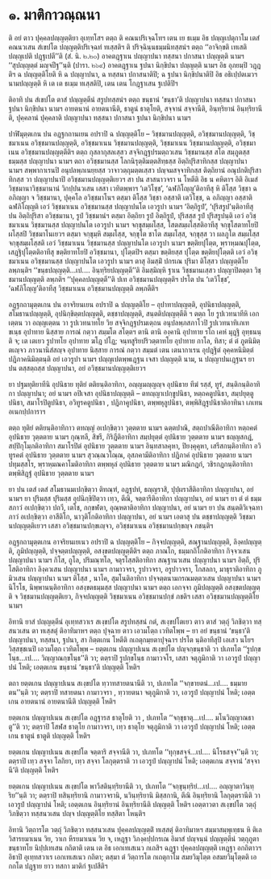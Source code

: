 <h1>๑. มาติกาวณฺณนา</h1>
<p>   ติ อยํ ตาว ปุคฺคลปญฺญตฺติยา อุเทฺทโสฯ ตตฺถ ติ คณนปริเจฺฉโทฯ เตน เย ธเมฺม อิธ ปญฺญเปตุกาโม เตสํ คณนวเสน สํเขปโต ปญฺญตฺติปริเจฺฉทํ ทเสฺสติฯ ติ ปริจฺฉินฺนธมฺมนิทสฺสนํฯ ตตฺถ ‘‘อาจิกฺขติ เทเสติ ปญฺญเปติ ปฎฺฐเปตี’’ติ (สํ. นิ. ๒.๒๐) อาคตฎฺฐาเน ปญฺญาปนา ทสฺสนา ปกาสนา ปญฺญตฺติ นามฯ ‘‘สุปญฺญตฺตํ มญฺจปีฐ’’นฺติ (ปารา. ๒๖๙) อาคตฎฺฐาเน ฐปนา นิกฺขิปนา ปญฺญตฺติ นามฯ อิธ อุภยมฺปิ วฎฺฎติฯ ฉ ปญฺญตฺติโยติ หิ ฉ ปญฺญาปนา, ฉ ทสฺสนา ปกาสนาติปิ; ฉ ฐปนา นิกฺขิปนาติปิ อิธ อธิเปฺปตเมวฯ นามปญฺญตฺติ หิ เต เต ธเมฺม ทเสฺสติปิ, เตน เตน โกฎฺฐาเสน ฐเปติปิฯ</p>


<p>ติอาทิ ปน สํเขปโต ตาสํ ปญฺญตฺตีนํ สรูปทสฺสนํฯ ตตฺถ ขนฺธานํ ‘ขนฺธา’ติ ปญฺญาปนา ทสฺสนา ปกาสนา ฐปนา นิกฺขิปนา  นามฯ อายตนานํ อายตนานีติ, ธาตูนํ ธาตุโยติ, สจฺจานํ สจฺจานีติ, อินฺทฺริยานํ อินฺทฺริยานีติ, ปุคฺคลานํ ปุคฺคลาติ ปญฺญาปนา ทสฺสนา ปกาสนา ฐปนา นิกฺขิปนา  นามฯ</p>


<p>ปาฬิมุตฺตเกน  ปน อฎฺฐกถานเยน อปราปิ ฉ ปญฺญตฺติโย – วิชฺชมานปญฺญตฺติ, อวิชฺชมานปญฺญตฺติ, วิชฺชมาเนน  อวิชฺชมานปญฺญตฺติ, อวิชฺชมาเนน วิชฺชมานปญฺญตฺติ, วิชฺชมาเนน วิชฺชมานปญฺญตฺติ, อวิชฺชมาเนน อวิชฺชมานปญฺญตฺตีติฯ ตตฺถ กุสลากุสลเสฺสว สจฺจิกฎฺฐปรมตฺถวเสน วิชฺชมานสฺส สโต สมฺภูตสฺส ธมฺมสฺส ปญฺญาปนา  นามฯ ตถา อวิชฺชมานสฺส โลกนิรุตฺติมตฺตสิทฺธสฺส อิตฺถิปุริสาทิกสฺส ปญฺญาปนา  นามฯ สพฺพากาเรนปิ อนุปลพฺภเนยฺยสฺส วาจาวตฺถุมตฺตเสฺสว ปญฺจมสจฺจาทิกสฺส ติตฺถิยานํ อณุปกติปุริสาทิกสฺส วา ปญฺญาปนาปิ อวิชฺชมานปญฺญตฺติเยวฯ สา ปน สาสนาวจรา น โหตีติ อิธ น คหิตาฯ อิติ อิเมสํ วิชฺชมานาวิชฺชมานานํ วิกปฺปนวเสน เสสา เวทิตพฺพาฯ ‘เตวิโชฺช’, ‘ฉฬภิโญฺญ’ติอาทีสุ หิ ติโสฺส วิชฺชา ฉ อภิญฺญา จ วิชฺชมานา, ปุคฺคโล อวิชฺชมาโนฯ ตสฺมา ติโสฺส วิชฺชา อสฺสาติ เตวิโชฺช, ฉ อภิญฺญา อสฺสาติ ฉฬภิโญฺญติ เอวํ วิชฺชมาเนน อวิชฺชมานสฺส ปญฺญาปนโต เอวรูปา  นามฯ ‘อิตฺถิรูปํ’, ‘ปุริสรูป’นฺติอาทีสุ  ปน อิตฺถิปุริสา อวิชฺชมานา, รูปํ วิชฺชมานํฯ ตสฺมา อิตฺถิยา รูปํ อิตฺถิรูปํ, ปุริสสฺส รูปํ ปุริสรูปนฺติ เอวํ อวิชฺชมาเนน วิชฺชมานสฺส ปญฺญาปนโต เอวรูปา  นามฯ จกฺขุสมฺผโสฺส, โสตสมฺผโสฺสติอาทีสุ จกฺขุโสตาทโยปิ ผโสฺสปิ วิชฺชมาโนเยวฯ ตสฺมา จกฺขุมฺหิ สมฺผโสฺส, จกฺขุโต ชาโต สมฺผโสฺส, จกฺขุสฺส วา ผลภูโต สมฺผโสฺส จกฺขุสมฺผโสฺสติ เอวํ วิชฺชมาเนน วิชฺชมานสฺส ปญฺญาปนโต เอวรูปา  นามฯ ขตฺติยปุโตฺต, พฺราหฺมณปุโตฺต, เสฎฺฐิปุโตฺตติอาทีสุ ขตฺติยาทโยปิ อวิชฺชมานา, ปุโตฺตปิฯ ตสฺมา ขตฺติยสฺส ปุโตฺต ขตฺติยปุโตฺตติ เอวํ อวิชฺชมาเนน อวิชฺชมานสฺส ปญฺญาปนโต เอวรูปา  นามฯ ตาสุ อิมสฺมิํ ปกรเณ ปุริมา ติโสฺสว ปญฺญตฺติโย ลพฺภนฺติฯ ‘‘ขนฺธปญฺญตฺติ…เป.… อินฺทฺริยปญฺญตฺตี’’ติ อิมสฺมิญฺหิ  ฐาเน วิชฺชมานเสฺสว ปญฺญาปิตตฺตา วิชฺชมานปญฺญตฺติ ลพฺภติฯ ‘‘ปุคฺคลปญฺญตฺตี’’ติ ปเท อวิชฺชมานปญฺญตฺติฯ ปรโต ปน ‘เตวิโชฺช’, ‘ฉฬภิโญฺญ’ติอาทีสุ วิชฺชมาเนน อวิชฺชมานปญฺญตฺติ ลพฺภตีติฯ</p>


<p>อฎฺฐกถามุตฺตเกน ปน อาจริยนเยน อปราปิ ฉ ปญฺญตฺติโย – อุปาทาปญฺญตฺติ, อุปนิธาปญฺญตฺติ, สโมธานปญฺญตฺติ, อุปนิกฺขิตฺตปญฺญตฺติ, ตชฺชาปญฺญตฺติ, สนฺตติปญฺญตฺตีติ ฯ ตตฺถ โย รูปเวทนาทีหิ เอกเตฺตน วา อญฺญเตฺตน วา รูปเวทนาทโย วิย สจฺจิกฎฺฐปรมเตฺถน อนุปลพฺภสภาโวปิ รูปเวทนาทิเภเท ขเนฺธ อุปาทาย นิสฺสาย การณํ กตฺวา สมฺมโต สโตฺตฯ ตานิ ตานิ องฺคานิ อุปาทาย รโถ เคหํ มุฎฺฐิ อุทฺธนนฺติ จ; เต เตเยว รูปาทโย อุปาทาย ฆโฎ ปโฎ; จนฺทสูริยปริวตฺตาทโย อุปาทาย กาโล, ทิสา; ตํ ตํ ภูตนิมิตฺตเญฺจว ภาวนานิสํสญฺจ อุปาทาย นิสฺสาย การณํ กตฺวา สมฺมตํ เตน เตนากาเรน อุปฎฺฐิตํ อุคฺคหนิมิตฺตํ ปฎิภาคนิมิตฺตนฺติ อยํ เอวรูปา  นามฯ ปญฺญเปตพฺพเฎฺฐน เจสา ปญฺญตฺติ นาม, น ปญฺญาปนเฎฺฐนฯ ยา ปน ตสฺสตฺถสฺส ปญฺญาปนา, อยํ อวิชฺชมานปญฺญตฺติเยวฯ</p>


<p>ยา ปฐมทุติยาทีนิ อุปนิธาย ทุติยํ ตติยนฺติอาทิกา, อญฺญมญฺญญฺจ อุปนิธาย ทีฆํ รสฺสํ, ทูรํ, สนฺติกนฺติอาทิกา ปญฺญาปนา; อยํ  นามฯ อปิเจสา อุปนิธาปญฺญตฺติ – ตทญฺญาเปกฺขูปนิธา, หตฺถคตูปนิธา, สมฺปยุตฺตูปนิธา, สมาโรปิตูปนิธา, อวิทูรคตูปนิธา , ปฎิภาคูปนิธา, ตพฺพหุลูปนิธา, ตพฺพิสิฎฺฐูปนิธาติอาทินา เภเทน อเนกปฺปการาฯ</p>


<p>ตตฺถ ทุติยํ ตติยนฺติอาทิกาว ตทญฺญํ อเปกฺขิตฺวา วุตฺตตาย  นามฯ ฉตฺตปาณิ, สตฺถปาณีติอาทิกา หตฺถคตํ อุปนิธาย วุตฺตตาย   นามฯ กุณฺฑลี, สิขรี, กิริฎีติอาทิกา สมฺปยุตฺตํ อุปนิธาย วุตฺตตาย  นามฯ ธญฺญสกฎํ, สปฺปิกุโมฺภติอาทิกา สมาโรปิตํ อุปนิธาย วุตฺตตาย  นามฯ อินฺทสาลคุหา, ปิยงฺคุคุหา, เสรีสกนฺติอาทิกา อวิทูรคตํ อุปนิธาย วุตฺตตาย  นามฯ สุวณฺณวโณฺณ, อุสภคามีติอาทิกา ปฎิภาคํ อุปนิธาย วุตฺตตาย  นามฯ ปทุมสฺสโร, พฺราหฺมณคาโมติอาทิกา ตพฺพหุลํ อุปนิธาย วุตฺตตาย  นามฯ มณิกฎกํ, วชิรกฎกนฺติอาทิกา ตพฺพิสิฎฺฐํ อุปนิธาย วุตฺตตาย  นามฯ</p>


<p>ยา ปน เตสํ เตสํ สโมธานมเปกฺขิตฺวา ติทณฺฑํ, อฎฺฐปทํ, ธญฺญราสิ, ปุปฺผราสีติอาทิกา ปญฺญาปนา, อยํ  นามฯ ยา ปุริมสฺส ปุริมสฺส อุปนิกฺขิปิตฺวา เทฺว, ตีณิ, จตฺตารีติอาทิกา ปญฺญาปนา, อยํ   นามฯ ยา ตํ ตํ ธมฺมสภาวํ อเปกฺขิตฺวา ปถวี, เตโช, กกฺขฬตา, อุณฺหตาติอาทิกา ปญฺญาปนา, อยํ  นามฯ ยา ปน สนฺตติวิเจฺฉทาภาวํ อเปกฺขิตฺวา อาสีติโก, นาวุติโกติอาทิกา ปญฺญาปนา, อยํ  นามฯ เอตาสุ ปน ตชฺชาปญฺญตฺติ วิชฺชมานปญฺญตฺติเยวฯ เสสา อวิชฺชมานปกฺขเญฺจว, อวิชฺชมาเนน อวิชฺชมานปกฺขญฺจ ภชนฺติฯ</p>


<p>อฎฺฐกถามุตฺตเกน อาจริยนเยเนว อปราปิ ฉ ปญฺญตฺติโย – กิจฺจปญฺญตฺติ, สณฺฐานปญฺญตฺติ, ลิงฺคปญฺญตฺติ, ภูมิปญฺญตฺติ, ปจฺจตฺตปญฺญตฺติ, อสงฺขตปญฺญตฺตีติฯ ตตฺถ ภาณโก, ธมฺมกถิโกติอาทิกา กิจฺจวเสน ปญฺญาปนา  นามฯ กิโส, ถูโล, ปริมณฺฑโล, จตุรโสฺสติอาทิกา สณฺฐานวเสน ปญฺญาปนา   นามฯ อิตฺถี, ปุริโสติอาทิกา ลิงฺควเสน ปญฺญาปนา  นามฯ กามาวจรา, รูปาวจรา, อรูปาวจรา, โกสลกา, มาธุราติอาทิกา ภูมิวเสน ปญฺญาปนา  นามฯ ติโสฺส , นาโค, สุมโนติอาทิกา ปจฺจตฺตนามกรณมตฺตวเสน ปญฺญาปนา  นามฯ นิโรโธ, นิพฺพานนฺติอาทิกา อสงฺขตธมฺมสฺส ปญฺญาปนา  นามฯ ตตฺถ เอกจฺจา ภูมิปญฺญตฺติ อสงฺขตปญฺญตฺติ จ วิชฺชมานปญฺญตฺติเยว, กิจฺจปญฺญตฺติ วิชฺชมาเนน อวิชฺชมานปกฺขํ ภชติฯ เสสา อวิชฺชมานปญฺญตฺติโย นามฯ</p>


<p> อิทานิ ยาสํ ปญฺญตฺตีนํ อุเทฺทสวาเร สเงฺขปโต สรูปทสฺสนํ กตํ, สเงฺขปโตเยว ตาว ตาสํ วตฺถุํ วิภชิตฺวา ทสฺสนวเสน ตา ทเสฺสตุํ ติอาทิมาหฯ ตตฺถ ปุจฺฉาย ตาว เอวมโตฺถ เวทิตโพฺพ – ยา อยํ ขนฺธานํ ‘ขนฺธา’ติ ปญฺญาปนา, ทสฺสนา, ฐปนา, สา กิตฺตเกน โหตีติ กเถตุกมฺยตาปุจฺฉาฯ ปรโต นฺติอาทีสุปิ เอเสว นโยฯ วิสฺสชฺชเนปิ เอวมโตฺถ เวทิตโพฺพ – ยตฺตเกน ปญฺญาปเนน สเงฺขปโต ปญฺจกฺขนฺธาติ วา ปเภทโต ‘‘รูปกฺขโนฺธ…เป.… วิญฺญาณกฺขโนฺธ’’ติ วา; ตตฺราปิ รูปกฺขโนฺธ กามาวจโร, เสสา จตุภูมิกาติ วา เอวรูปํ ปญฺญาปนํ โหติ; เอตฺตเกน ขนฺธานํ ‘ขนฺธา’ติ ปญฺญตฺติ โหติฯ</p>


<p> ตถา ยตฺตเกน ปญฺญาปเนน สเงฺขปโต ทฺวาทสายตนานีติ วา, ปเภทโต ‘‘จกฺขายตนํ…เป.… ธมฺมายตน’’นฺติ วา; ตตฺราปิ ทสายตนา กามาวจรา , ทฺวายตนา จตุภูมิกาติ วา, เอวรูปํ ปญฺญาปนํ โหติ; เอตฺตเกน อายตนานํ อายตนานีติ ปญฺญตฺติ โหติฯ</p>


<p> ยตฺตเกน ปญฺญาปเนน สเงฺขปโต อฎฺฐารส ธาตุโยติ วา , ปเภทโต ‘‘จกฺขุธาตุ…เป.… มโนวิญฺญาณธาตู’’ติ วา; ตตฺราปิ โสฬส ธาตุโย กามาวจรา, เทฺว ธาตุโย จตุภูมิกาติ วา เอวรูปํ ปญฺญาปนํ โหติ; เอตฺตเกน ธาตูนํ ธาตูติ ปญฺญตฺติ โหติฯ</p>


<p> ยตฺตเกน ปญฺญาปเนน สเงฺขปโต จตฺตาริ สจฺจานีติ วา, ปเภทโต ‘‘ทุกฺขสจฺจํ…เป.… นิโรธสจฺจ’’นฺติ วา; ตตฺราปิ เทฺว สจฺจา โลกิยา, เทฺว สจฺจา โลกุตฺตราติ วา เอวรูปํ ปญฺญาปนํ โหติ; เอตฺตเกน สจฺจานํ ‘สจฺจานี’ติ ปญฺญตฺติ โหติฯ</p>


<p> ยตฺตเกน ปญฺญาปเนน สเงฺขปโต พาวีสตินฺทฺริยานีติ วา, ปเภทโต ‘‘จกฺขุนฺทฺริยํ…เป.… อญฺญาตาวินฺทฺริย’’นฺติ วา; ตตฺราปิ ทสินฺทฺริยานิ กามาวจรานิ, นวินฺทฺริยานิ  มิสฺสกานิ, ตีณิ อินฺทฺริยานิ โลกุตฺตรานีติ วา เอวรูปํ ปญฺญาปนํ โหติ; เอตฺตเกน อินฺทฺริยานํ อินฺทฺริยานีติ ปญฺญตฺติ โหติฯ เอตฺตาวตา สเงฺขปโต วตฺถุํ วิภชิตฺวา ทสฺสนวเสน ปญฺจ ปญฺญตฺติโย ทสฺสิตา โหนฺติฯ</p>


<p> อิทานิ วิตฺถารโต วตฺถุํ วิภชิตฺวา ทสฺสนวเสน ปุคฺคลปญฺญตฺติํ ทเสฺสตุํ ติอาทิมาหฯ สมฺมาสมฺพุเทฺธน หิ ติเล วิสารยมาเนน วิย, วาเก หีรยมาเนน วิย จ, เหฎฺฐา วิภงฺคปฺปกรเณ อิมาสํ ปญฺจนฺนํ ปญฺญตฺตีนํ วตฺถุภูตา ขนฺธาทโย นิปฺปเทเสน กถิตาติ เตน เต อิธ เอกเทเสเนว กเถสิฯ ฉฎฺฐา ปุคฺคลปญฺญตฺติ เหฎฺฐา อกถิตาวฯ อิธาปิ อุเทฺทสวาเร เอกเทเสเนว กถิตา; ตสฺมา ตํ วิตฺถารโต กเถตุกาโม สมยวิมุโตฺต อสมยวิมุโตฺตติ เอกกโต ปฎฺฐาย ยาว ทสกา มาติกํ ฐเปสีติฯ</p>

</p>





